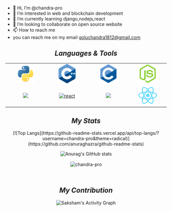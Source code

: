 - 👋 Hi, I’m @chandra-pro
- 👀 I’m interested in web and blockchain development
- 🌱 I’m currently learning django,nodejs,react
- 💞️ I’m looking to collaborate on open source website 
- 📫 How to reach me 
- you can reach me on my email goluchandra1812@gmail.com

<!---
chandra-pro/chandra-pro is a ✨ special ✨ repository because its `README.md` (this file) appears on your GitHub profile.
You can click the Preview link to take a look at your changes.
--->
<h2 align="center"><i>Languages & Tools</i></h2>
<table width="100">
<tr>
    <td align="center" width="190">
        <a href="https://www.python.org/">
            <img src="https://raw.githubusercontent.com/devicons/devicon/master/icons/python/python-original.svg" width="60">
        </a>
    </td>
    <td align="center" width="190">
        <a href="https://www.cplusplus.com/">
            <img src="https://github.com/devicons/devicon/blob/master/icons/cplusplus/cplusplus-original.svg" width="60">
        </a>
    </td>
    <td align="center" width="190">
            <img src="https://raw.githubusercontent.com/devicons/devicon/master/icons/c/c-original.svg" alt="c" width="60">
    </td>
    <td align="center" width="190">
            <img src="https://github.com/devicons/devicon/blob/master/icons/nodejs/nodejs-original.svg" alt="c" width="60">
    </td>
    
</tr>
<tr>
    <td align='center'>
        <img src="https://www.vectorlogo.zone/logos/w3_html5/w3_html5-ar21.svg">
    </td>
    <td align='center'>
        <a href="https://nodejs.org/">
            <img src="https://w1.pngwing.com/pngs/885/534/png-transparent-green-grass-nodejs-javascript-react-mean-angularjs-logo-symbol-thumbnail.png" alt="react" width="60"/>
        </a>
    </td>
    <td align='center'>
        <img src="https://github.com/abranhe/programming-languages-logos/blob/master/src/javascript/javascript.svg" width="60">
    </td>
    <td align='center'>
        <a href="https://reactjs.org/">
            <img src="https://raw.githubusercontent.com/devicons/devicon/master/icons/react/react-original.svg" alt="react" width="60"/>
        </a>
    </td>
 

</tr>

</table>

<h2 align='center'><i>My Stats</i></h2>
<div align=center>
<!--     <div align=left>
    <img width=48.5% src="https://github-readme-stats.vercel.app/api?username=chandra-pro&show_icons=true&theme=react&border_color=61dafb&include_all_commits=true"/>
    <img width=48.5% src="http://github-readme-streak-stats.herokuapp.com?user=chandra-pro&theme=react&border=61DAFB&fire=DDB80F"/>
    <img width=48.5% src="https://github-readme-stats.vercel.app/api/top-langs/?username=chnadra-pro&langs_count=12&theme=react&layout=compact" />
    </div> -->
    [![Top Langs](https://github-readme-stats.vercel.app/api/top-langs/?username=chandra-pro&theme=radical)](https://github.com/anuraghazra/github-readme-stats)

![Anurag's GitHub stats](https://github-readme-stats.vercel.app/api?username=chandra-pro1&show_icons=true&theme=radical)

<p><img align="center" src="https://github-readme-streak-stats.herokuapp.com/?user=chandra-pro&theme=radical" alt="chandra-pro" /></p>
<br>
</div>

<h2 align='center'><i>My Contribution</i></h2>
<div align=center>
    <img alt="Saksham's Activity Graph" src="https://github-readme-activity-graph.cyclic.app/graph?username=chandra-pro&theme=github" />
</div>
